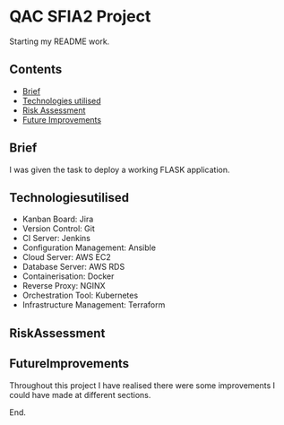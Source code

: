 # QAC SFIA2 Project

Starting my README work.

## Contents

- [Brief](#Brief)
- [Technologies utilised](#Technologiesutilised)
- [Risk Assessment](#RiskAssessment)
- [Future Improvements](#FutureImprovements)

## Brief

I was given the task to deploy a working FLASK application.

## Technologiesutilised 
 - Kanban Board: Jira
 - Version Control: Git
 - CI Server: Jenkins
 - Configuration Management: Ansible
 - Cloud Server: AWS EC2
 - Database Server: AWS RDS
 - Containerisation: Docker
 - Reverse Proxy: NGINX
 - Orchestration Tool: Kubernetes
 - Infrastructure Management: Terraform

## RiskAssessment

## FutureImprovements

Throughout this project I have realised there were some improvements I could have made at different sections. 

End.

